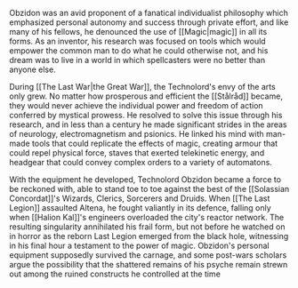 Obzidon was an avid proponent of a fanatical individualist philosophy which emphasized personal autonomy and success through private effort, and like many of his fellows, he denounced the use of [[Magic|magic]] in all its forms. As an inventor, his research was focused on tools which would empower the common man to do what he could otherwise not, and his dream was to live in a world in which spellcasters were no better than anyone else.

During [[The Last War|the Great War]], the Technolord's envy of the arts only grew. No matter how prosperous and efficient the [[Stålråd]] became, they would never achieve the individual power and freedom of action conferred by mystical prowess. He resolved to solve this issue through his research, and in less than a century he made significant strides in the areas of neurology, electromagnetism and psionics. He linked his mind with man-made tools that could replicate the effects of magic, creating armour that could repel physical force, staves that exerted telekinetic energy, and headgear that could convey complex orders to a variety of automatons.

With the equipment he developed, Technolord Obzidon became a force to be reckoned with, able to stand toe to toe against the best of the [[Solassian Concordat]]'s Wizards, Clerics, Sorcerers and Druids. When [[The Last Legion]] assaulted Altena, he fought valiantly in its defence, falling only when [[Halion Kal]]'s engineers overloaded the city's reactor network. The resulting singularity annihilated his frail form, but not before he watched on in horror as the reborn Last Legion emerged from the black hole, witnessing in his final hour a testament to the power of magic. Obzidon's personal equipment supposedly survived the carnage, and some post-wars scholars argue the possibility that the shattered remains of his psyche remain strewn out among the ruined constructs he controlled at the time
